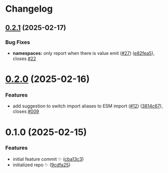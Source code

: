 # Changelog

## [0.2.1](https://github.com/JoshuaKGoldberg/eslint-plugin-erasable-syntax-only/compare/0.2.0...0.2.1) (2025-02-17)

### Bug Fixes

- **namespaces:** only report when there is value emit ([#27](https://github.com/JoshuaKGoldberg/eslint-plugin-erasable-syntax-only/issues/27)) ([e82fea5](https://github.com/JoshuaKGoldberg/eslint-plugin-erasable-syntax-only/commit/e82fea56232e52fe5d09dfd8b0d43b92b7f2b777)), closes [#22](https://github.com/JoshuaKGoldberg/eslint-plugin-erasable-syntax-only/issues/22)

# [0.2.0](https://github.com/JoshuaKGoldberg/eslint-plugin-erasable-syntax-only/compare/0.1.0...0.2.0) (2025-02-16)

### Features

- add suggestion to switch import aliases to ESM import ([#12](https://github.com/JoshuaKGoldberg/eslint-plugin-erasable-syntax-only/issues/12)) ([3814c67](https://github.com/JoshuaKGoldberg/eslint-plugin-erasable-syntax-only/commit/3814c67e928acf936150521a44d9ee26a63a7dc1)), closes [#009](https://github.com/JoshuaKGoldberg/eslint-plugin-erasable-syntax-only/issues/009)

# 0.1.0 (2025-02-15)

### Features

- initial feature commit ✨ ([cba13c3](https://github.com/JoshuaKGoldberg/eslint-plugin-erasable-syntax-only/commit/cba13c35947b2e232550f44230fc4ba19e0ec8ef))
- initialized repo ✨ ([9cdfa25](https://github.com/JoshuaKGoldberg/eslint-plugin-erasable-syntax-only/commit/9cdfa2583a9385656c09dba9e11d03a4c27e1ee0))
